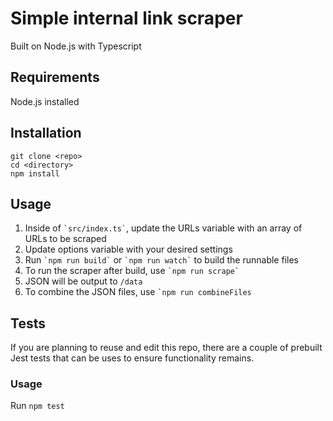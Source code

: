 # Simple internal link scraper

Built on Node.js with Typescript

## Requirements

Node.js installed

## Installation

```
git clone <repo>
cd <directory>
npm install
```

## Usage

<ol>
<li>Inside of <code class="dir">`src/index.ts`</code>, update the URLs variable with an array of URLs to be scraped</li>
<li>Update options variable with your desired settings</li>
<li>Run <code class="code">`npm run build`</code> or <code class="code">`npm run watch`</code> to build the runnable files</li>
<li>To run the scraper after build, use <code class="code">`npm run scrape`</code></li>
<li>JSON will be output to <code class="dir">/data</code></li>
<li>To combine the JSON files, use <code class="code">`npm run combineFiles</code></li>
</ol>

## Tests

If you are planning to reuse and edit this repo, there are a couple of prebuilt Jest tests that can be uses to ensure functionality remains.

### Usage

<span>Run `npm test`</span>
